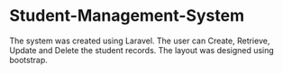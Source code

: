 # Student-Management-System
The system was created using Laravel. The user can Create, Retrieve, Update and Delete the student records. The layout was designed using bootstrap.
